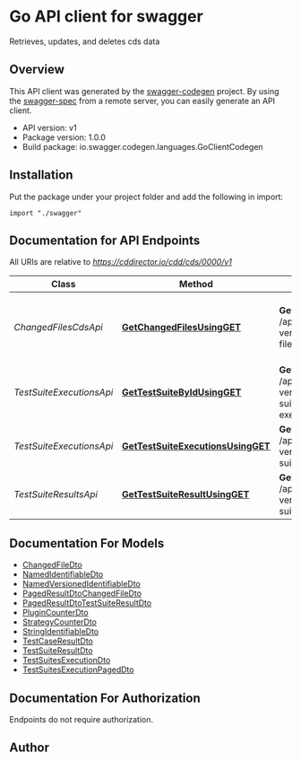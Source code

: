 # Go API client for swagger

Retrieves, updates, and deletes cds data

## Overview
This API client was generated by the [swagger-codegen](https://github.com/swagger-api/swagger-codegen) project.  By using the [swagger-spec](https://github.com/swagger-api/swagger-spec) from a remote server, you can easily generate an API client.

- API version: v1
- Package version: 1.0.0
- Build package: io.swagger.codegen.languages.GoClientCodegen

## Installation
Put the package under your project folder and add the following in import:
```golang
import "./swagger"
```

## Documentation for API Endpoints

All URIs are relative to *https://cddirector.io/cdd/cds/0000/v1*

Class | Method | HTTP request | Description
------------ | ------------- | ------------- | -------------
*ChangedFilesCdsApi* | [**GetChangedFilesUsingGET**](docs/ChangedFilesCdsApi.md#getchangedfilesusingget) | **Get** /applications/{applicationId}/application-versions/{applicationVersionId}/changed-files | Retrieve changed files per Application version from CDS
*TestSuiteExecutionsApi* | [**GetTestSuiteByIdUsingGET**](docs/TestSuiteExecutionsApi.md#gettestsuitebyidusingget) | **Get** /applications/{applicationId}/application-versions/{applicationVersionId}/test-suite-executions/{testSuiteExecutionsHexId} | Retrieve test suite executions by id
*TestSuiteExecutionsApi* | [**GetTestSuiteExecutionsUsingGET**](docs/TestSuiteExecutionsApi.md#gettestsuiteexecutionsusingget) | **Get** /applications/{applicationId}/application-versions/{applicationVersionId}/test-suite-executions | Retrieve all test suite executions
*TestSuiteResultsApi* | [**GetTestSuiteResultUsingGET**](docs/TestSuiteResultsApi.md#gettestsuiteresultusingget) | **Get** /applications/{applicationId}/application-versions/{applicationVersionId}/test-suite-results | Retrieve test suite result


## Documentation For Models

 - [ChangedFileDto](docs/ChangedFileDto.md)
 - [NamedIdentifiableDto](docs/NamedIdentifiableDto.md)
 - [NamedVersionedIdentifiableDto](docs/NamedVersionedIdentifiableDto.md)
 - [PagedResultDtoChangedFileDto](docs/PagedResultDtoChangedFileDto.md)
 - [PagedResultDtoTestSuiteResultDto](docs/PagedResultDtoTestSuiteResultDto.md)
 - [PluginCounterDto](docs/PluginCounterDto.md)
 - [StrategyCounterDto](docs/StrategyCounterDto.md)
 - [StringIdentifiableDto](docs/StringIdentifiableDto.md)
 - [TestCaseResultDto](docs/TestCaseResultDto.md)
 - [TestSuiteResultDto](docs/TestSuiteResultDto.md)
 - [TestSuitesExecutionDto](docs/TestSuitesExecutionDto.md)
 - [TestSuitesExecutionPagedDto](docs/TestSuitesExecutionPagedDto.md)


## Documentation For Authorization
 Endpoints do not require authorization.


## Author



